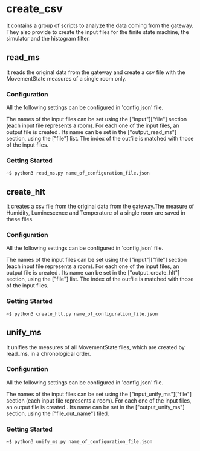 # create_csv

It contains a group of scripts to analyze the data coming from the gateway.
They also provide to create the input files for the finite state machine, the simulator and the histogram filter.


## read_ms
It reads the original data  from the gateway and create a csv file with the MovementState measures of a single room only.

### Configuration
All the following settings can  be configured in 'config.json' file.

The names of the input files can be set using the ["input"]["file"] section (each input file  represents a room).
For each one of the input files, an output file is created . Its name can be set in the ["output_read_ms"] section,
using the ["file"] list. The index of the outfile is matched with those of the input files.

### Getting Started
```
~$ python3 read_ms.py name_of_configuration_file.json
``` 

## create_hlt
 It creates a csv file from the original data  from the gateway.The measure of Humidity, Luminescence and 
 Temperature of a single room are saved in these files.
  
### Configuration
All the following settings can  be configured in 'config.json' file.

The names of the input files can be set using the ["input"]["file"] section (each input file  represents a room).
For each one of the input files, an output file is created . Its name can be set in the ["output_create_hlt"] section,
using the ["file"] list. The index of the outfile is matched with those of the input files.


### Getting Started
```
~$ python3 create_hlt.py name_of_configuration_file.json

```

## unify_ms
It unifies the measures of all MovementState files, which are created by read_ms, in a chronological order.

### Configuration
All the following settings can  be configured in 'config.json' file.

The names of the input files can be set using the ["input_unify_ms"]["file"] section (each input file  represents a room).
For each one of the input files, an output file is created . Its name can be set in the ["output_unify_ms"] section,
using the ["file_out_name"] filed. 

 ### Getting Started
```
~$ python3 unify_ms.py name_of_configuration_file.json

```
